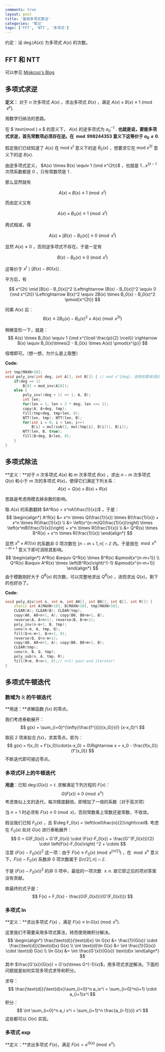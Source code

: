 ```yaml
---
comments: true
layout: post
title: '基础多项式算法'
categories: '笔记'
tags: ['FFT', 'NTT', '多项式']
---
```


约定：设 $\deg(A(x))$ 为多项式 $A(x)$ 的次数。

## FFT 和 NTT

可以参见 [Miskcoo's Blog]()

## 多项式求逆

**定义：** 对于 $n$ 次多项式 $A(x)$ ，求出多项式 $B(x)$ ，满足 $A(x) \times B(x) \equiv 1 \pmod{x^p}$.

用数学归纳法的思路。

在 $ \text{mod } x $ 的意义下， $A(x)$ 的逆多项式为 ${a_0}^{-1}$ . **也就是说，要能多项式求逆，首先常数项必须存在逆。在 $\bmod 998244353$ 意义下这等价于 $a_0 \ne 0$**.   

假定我们已经知道了 $A(x)$ 在 $\text{mod }x^t$ 意义下的逆 $B_0(x)$ ，想要求它在 $\text{mod }x^{2t}$ 意义下的逆 $B(x)$.    

由逆多项式定义， $A(x) \times B(x) \equiv 1 (\md x^{2t})$ ，也就是 $1 \dots x^{2t-1}$ 次项系数都是 $0$ ，只有常数项是 $1$ .     

那么显然就有 

$$
A(x) \times B(x) \equiv 1 \pmod{x^{t}}
$$

而由定义又有   

$$
A(x) \times B_0(x) \equiv 1 \pmod{x^{t}}
$$

两式相减，得   

$$
A(x) \times [B(x)-B_0(x)] \equiv 0 \pmod{x^{t}}
$$

显然 $A(x) \ne 0$ ，否则逆多项式不存在。于是一定有 

$$
B(x) - B_0(x) \equiv 0 \pmod{x^{t}}
$$

这等价于 $x^t \mid [B(x) - B0(x)]$ .     

平方后，有 

$$
x^{2t} \mid [B(x) - B_0(x)]^2 \Leftrightarrow [B(x) - B_0(x)]^2 \equiv 0 (\md x^{2t}) \Leftrightarrow B(x)^2 \equiv 2B(x) \times B_0(x) - B_0(x)^2 \pmod{x^{2t}}
$$

同乘 $A(x)$ 后： 
$$
B(x) \equiv 2B_0(x) - B_0(x)^2 \times A(x) \pmod{x^{2t}}
$$

稍微变形一下，就是： 
$$
A(x) \times B_0(x) \equiv 1 (\md x^{\lceil \frac{p}{2} \rceil}) \rightarrow B(x) \equiv B_0(x)\times(2 - B_0(x) \times A(x)) \pmod{x^{p}}
$$

倍增即可。（想一想，为什么是上取整）    

**Code:**

```cpp
int tmp[MAXN+10];
void poly_inv(int deg, int A[], int B[]) { // mod x^{deg}，调用前要保证B[]为空 
    if(deg == 1)
        B[0] = mod_inv(A[0]);
    else {
        poly_inv((deg + 1) >> 1, A, B);
        int len;
        for(len = 1; len < 2 * deg; len <<= 1);
        copy(A, A+deg, tmp);
        fill(tmp+deg, tmp+len, 0);
        NTT(len, tmp); NTT(len, B);
        for(int i = 0; i < len; i++)
            B[i] = mul(sub(2, mul(tmp[i], B[i])), B[i]);
        NTT(len, B, true);
        fill(B+deg, B+len, 0);
    }
}
```



## 多项式除法

**定义：**对于 $n$ 次多项式 $A(x)$ 和 $m$ 次多项式 $B(x)$ ，求出 $n-m$ 次多项式 $Q(x)$ 和小于 $m$ 次的多项式 $R(x)$，使得它们满足下列关系：
$$
A(x) = Q(x) \times B(x)  + R(x)
$$


思路是考虑用模去掉余数的影响。

取 $A(x)$ 的系数翻转 $A^R(x) = x^nA(\frac{1}{x})$ ，于是：
$$
\begin{align*}
A^R(x) &= x^n \times Q(\frac{1}{x}) \times B(\frac{1}{x}) + x^n \times R(\frac{1}{x}) \\
&= \left(x^{n-m}Q(\frac{1}{x})\right) \times \left(x^mB(\frac{1}{x})\right) + x^n \times R(\frac{1}{x}) \\
&= Q^R(x) \times B^R(x) + x^n \times R(\frac{1}{x})
\end{align*}
$$

显然 $x^n \times R(1/x)$ 的系数非 $0$ 项次数在 $[n-m+1, n] \cap \mathbb{Z}$ 内。于是放在 $\bmod{x^{n-m+1}}$ 意义下即可消除其影响。
$$
\begin{align*}
A^R(x) &\equiv Q^R(x) \times B^R(x) &\pmod{x^{n-m+1}} \\
Q^R(x) &\equiv A^R(x) \times \left(B^R(x)\right)^{-1} &\pmod{x^{n-m+1}}
\end{align*}
$$
由于模数刚好大于 $Q^R(x)$ 的次数，可以完整地求出 $Q^R(x)$ ，进而求出 $Q(x)$，剩下的也好办了。

**Code:**

```cpp
void poly_div(int n, int m, int A0[], int B0[], int Q[], int R[]) {
    static int A[MAXN+10], B[MAXN+10], tmp[MAXN+10];
    CLEAR(A); CLEAR(B); CLEAR(tmp);
    copy(A0, A0+n+1, A); copy(B0, B0+m+1, B);
    reverse(A, A+n+1); reverse(B, B+m+1);
    poly_inv(n-m+1, B, tmp);
    conv(n-m, A, tmp, Q);
    fill(Q+n-m+1, Q+n+1, 0);
    reverse(Q, Q+n-m+1);
    copy(A0, A0+n+1, A); copy(B0, B0+m+1, B);
    CLEAR(tmp);
    conv(n, B, Q, tmp);
    poly_sub(n, A, tmp, R);
    fill(R+m, R+n+1, 0);// n+1! past-end iterator! 
}
```

## 多项式牛顿迭代

### 数域为 $\mathbb{R}$ 的牛顿迭代

**用途：**求解函数 $f(x)$ 的零点。

我们考虑泰勒展开：
$$
g(x) = \sum_{i=0}^{\infty}\frac{f^{(i)}(x_0)}{i!} (x-x_0)^i
$$

取前 $2​$ 项来拟合 $f(x)​$，求其零点，即为：
$$
g(x) = f(x_0) + f'(x_0)\cdot(x-x_0) = 0\Rightarrow x = x_0 - \frac{f(x_0)}{f'(x_0)}
$$
不断迭代即可接近零点。

### 多项式环上的牛顿迭代

**用途**：已知 $\deg(G(x)) = t$. 求解满足下列方程的 $F(x)$：
$$
G(F(x)) \equiv 0 \pmod{x^n}
$$
考虑类似上文的迭代，每次精度翻倍，即增加了一倍的系数（对于高次项）

当 $n = 1$ 时必须有 $F(x) \equiv 0 \pmod{x}$，否则常数乘上常数还是常数，不收敛。

假设我们已知 $F_0(x)$ ，且 $\deg F_0(x) = \left\lceil\frac{n}{2}\right\rceil$. 考虑在 $F_0(x)$ 处对 $G(x)$ 进行泰勒展开：
$$
0 = G(F_0(x)) + G'(F_0(x)) \cdot (F(x)-F_0(x)) + \frac{G''(F_0(x))}{2} \cdot \left(F(x)-F_0(x)\right) ^2 + \cdots
$$
注意 $\left(F(x) - F_0(x)\right)^2$ 这一项：由于 $F(x) \equiv F_0(x) \pmod{x^{\lceil n/2 \rceil}}$ ，在 $\bmod{x^n}$ 意义下，$F(x)-F_0(x)$ 系数非 $0$ 项次数属于 $\left[\lceil n/2 \rceil, n\right] \cap \mathbb{Z}$.

于是 $\left(F(x) - F_0(x)\right)^2$ 的非 $0$ 项中，最低的一项次数 $\ge n$. 故它即之后的项对答案没有贡献。

故最终的式子是：
$$
F(x) = F_0(x) - \frac{G(F_0(x))}{G'(F_0(x)))}
$$

### 多项式 $\ln$

**定义：**求出多项式 $F(x)$ ，满足 $F(x) \equiv \ln G(x) \pmod{x^n}$.

这里我们不需要采用多项式算法，转而使用微积分解决。
$$
\begin{align*}
\frac{\text{d}}{\text{d}x} \ln G(x) &= \frac{1}{G(x)} \cdot \frac{\text{d}}{\text{d}x} G(x) \\
\int \text{d}\ln G(x) &= \int \frac{1}{G(x)} \cdot \text{d} G(x) \\
\ln G(x) &= \int \frac{G'(x)}{G(x)} \text{d}x
\end{align*}
$$
其中 $\frac{G'(x)}{G(x)} = G'(x)\times G^{-1}(x)$，用多项式求逆解决。下面的问题就是如何实现多项式求导和积分。

求导：
$$
\frac{\text{d}}{\text{d}x}\sum_{i=0}^n a_ix^i = \sum_{i=0}^n(i+1) \cdot a_{i+1}x^i
$$
积分：
$$
\int \sum_{i=0}^n a_i x^i = \sum_{i=1}^n \frac{a_{i-1}}{i} x^i
$$
这些都可以 $O(n)$ 实现。

### 多项式 $\exp$

**定义：**求出多项式 $F(x)$，满足 $F(x) = e^{G(x)} \pmod{x^n}$.

